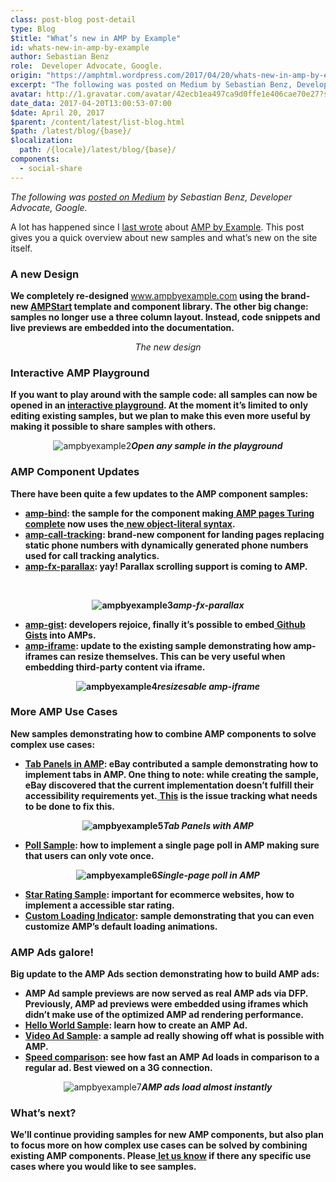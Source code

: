 ```yaml
---
class: post-blog post-detail
type: Blog
$title: "What’s new in AMP by Example"
id: whats-new-in-amp-by-example
author: Sebastian Benz
role:  Developer Advocate, Google.
origin: "https://amphtml.wordpress.com/2017/04/20/whats-new-in-amp-by-example/amp/"
excerpt: "The following was posted on Medium by Sebastian Benz, Developer Advocate, Google. A lot has happened since I last wrote about AMP by Example. This post gives you a quick overview about new samples and what’s new on the site itself. A new Design We completely re-designed www.ampbyexample.com using the brand-new AMPStart template and component library. The [&#8230;]"
avatar: http://1.gravatar.com/avatar/42ecb1ea497ca9d0ffe1e406cae70e27?s=96&d=identicon&r=G
date_data: 2017-04-20T13:00:53-07:00
$date: April 20, 2017
$parent: /content/latest/list-blog.html
$path: /latest/blog/{base}/
$localization:
  path: /{locale}/latest/blog/{base}/
components:
  - social-share
---
```


<div class="amp-wp-article-content">
<p><em>The following was <a href="https://medium.com/@sebabenz/whats-new-in-amp-by-example-b44aea5da47d" target="_blank">posted on Medium</a> by Sebastian Benz, Developer Advocate, Google.</em></p>
<p>A lot has happened since I <a class="markup--anchor markup--p-anchor" href="https://medium.com/google-developers/introducing-amp-by-example-dc6118794369" target="_blank">last wrote</a> about <a class="markup--anchor markup--p-anchor" href="https://ampbyexample.com/" target="_blank" rel="nofollow noopener">AMP by Example</a>. This post gives you a quick overview about new samples and what’s new on the site itself.</p>
<h3><b>A new Design</b></h3>
<p><strong>We completely re-designed </strong><a href="http://www.ampbyexample.com/">www.ampbyexample.com</a><strong> using the brand-new </strong><a href="https://www.ampstart.com/"><strong>AMPStart</strong></a><strong> template and component library. The other big change: samples no longer use a three column layout. Instead, code snippets and live previews are embedded into the documentation.</strong></p>
<center><div class="wp-image  size-full wp-image-1266 aligncenter"><amp-img layout='responsive' width="1280" height="750" src="https://amphtml.files.wordpress.com/2017/04/ampbyexample1.png?w=660" srcset="https://amphtml.files.wordpress.com/2017/04/ampbyexample1.png?w=660 660w, https://amphtml.files.wordpress.com/2017/04/ampbyexample1.png?w=150 150w, https://amphtml.files.wordpress.com/2017/04/ampbyexample1.png?w=300 300w, https://amphtml.files.wordpress.com/2017/04/ampbyexample1.png?w=768 768w, https://amphtml.files.wordpress.com/2017/04/ampbyexample1.png?w=1024 1024w, https://amphtml.files.wordpress.com/2017/04/ampbyexample1.png 1280w" sizes="(max-width: 660px) 100vw, 660px"></amp-img><em>The new design</em></center>
<h3><b>Interactive AMP Playground</b></h3>
<p><strong>If you want to play around with the sample code: all samples can now be opened in an </strong><a href="https://ampbyexample.com/playground/#url=https%3A%2F%2Fampbyexample.com%2Fintroduction%2Fhello_world%2Fsource%2F"><strong>interactive playground</strong></a><strong>. At the moment it’s limited to only editing existing samples, but we plan to make this even more useful by making it possible to share samples with others.</strong></p>
<center><img data-attachment-id="1265" data-permalink="https://amphtml.wordpress.com/2017/04/20/whats-new-in-amp-by-example/ampbyexample2/" data-orig-file="https://amphtml.files.wordpress.com/2017/04/ampbyexample2.gif?w=660" data-orig-size="800,612" data-comments-opened="1" data-image-meta="{&quot;aperture&quot;:&quot;0&quot;,&quot;credit&quot;:&quot;&quot;,&quot;camera&quot;:&quot;&quot;,&quot;caption&quot;:&quot;&quot;,&quot;created_timestamp&quot;:&quot;0&quot;,&quot;copyright&quot;:&quot;&quot;,&quot;focal_length&quot;:&quot;0&quot;,&quot;iso&quot;:&quot;0&quot;,&quot;shutter_speed&quot;:&quot;0&quot;,&quot;title&quot;:&quot;&quot;,&quot;orientation&quot;:&quot;0&quot;}" data-image-title="ampbyexample2" data-image-description="" data-medium-file="https://amphtml.files.wordpress.com/2017/04/ampbyexample2.gif?w=660?w=300" data-large-file="https://amphtml.files.wordpress.com/2017/04/ampbyexample2.gif?w=660?w=660" class=" size-full wp-image-1265 aligncenter" src="https://amphtml.files.wordpress.com/2017/04/ampbyexample2.gif?w=660" alt="ampbyexample2"   /><em><strong>Open any sample in the playground</strong></em></center>
<h3><b>AMP Component Updates </b></h3>
<p><strong>There have been quite a few updates to the AMP component samples:</strong></p>
<ul>
<li ><a href="https://ampbyexample.com/components/amp-bind/"><strong>amp-bind</strong></a><strong>: the sample for the component making</strong><a href="https://www.youtube.com/watch?v=xzCFU8b5fCU"> <strong>AMP pages Turing complete</strong></a><strong> now uses the</strong><a href="https://github.com/ampproject/amphtml/issues/8390"> <strong>new object-literal syntax</strong></a><strong>.</strong></li>
<li ><a href="https://ampbyexample.com/components/amp-call-tracking/"><strong>amp-call-tracking</strong></a><strong>: brand-new component for landing pages replacing static phone numbers with dynamically generated phone numbers used for call tracking analytics.</strong></li>
<li ><a href="https://ampbyexample.com/components/amp-fx-parallax/preview/"><strong>amp-fx-parallax</strong></a><strong>: yay! Parallax scrolling support is coming to AMP.</strong></li>
</ul>
<p>&nbsp;</p>
<center><strong><img data-attachment-id="1264" data-permalink="https://amphtml.wordpress.com/2017/04/20/whats-new-in-amp-by-example/ampbyexample3/" data-orig-file="https://amphtml.files.wordpress.com/2017/04/ampbyexample3.gif?w=660" data-orig-size="373,300" data-comments-opened="1" data-image-meta="{&quot;aperture&quot;:&quot;0&quot;,&quot;credit&quot;:&quot;&quot;,&quot;camera&quot;:&quot;&quot;,&quot;caption&quot;:&quot;&quot;,&quot;created_timestamp&quot;:&quot;0&quot;,&quot;copyright&quot;:&quot;&quot;,&quot;focal_length&quot;:&quot;0&quot;,&quot;iso&quot;:&quot;0&quot;,&quot;shutter_speed&quot;:&quot;0&quot;,&quot;title&quot;:&quot;&quot;,&quot;orientation&quot;:&quot;0&quot;}" data-image-title="ampbyexample3" data-image-description="" data-medium-file="https://amphtml.files.wordpress.com/2017/04/ampbyexample3.gif?w=660?w=300" data-large-file="https://amphtml.files.wordpress.com/2017/04/ampbyexample3.gif?w=660?w=373" class=" size-full wp-image-1264 aligncenter" src="https://amphtml.files.wordpress.com/2017/04/ampbyexample3.gif?w=660" alt="ampbyexample3"   /></strong><em><strong>amp-fx-parallax</strong></em></center>
<ul>
<li ><a href="https://ampbyexample.com/components/amp-gist/"><strong>amp-gist</strong></a><strong>: developers rejoice, finally it’s possible to embed</strong><a href="https://gist.github.com/"> <strong>Github Gists</strong></a><strong> into AMPs.</strong></li>
<li ><a href="https://ampbyexample.com/components/amp-iframe/#resizable-iframes"><strong>amp-iframe</strong></a><strong>: update to the existing sample demonstrating how amp-iframes can resize themselves. This can be very useful when embedding third-party content via iframe.</strong></li>
</ul>
<center><strong><img data-attachment-id="1263" data-permalink="https://amphtml.wordpress.com/2017/04/20/whats-new-in-amp-by-example/ampbyexample4/" data-orig-file="https://amphtml.files.wordpress.com/2017/04/ampbyexample4.gif?w=660" data-orig-size="324,320" data-comments-opened="1" data-image-meta="{&quot;aperture&quot;:&quot;0&quot;,&quot;credit&quot;:&quot;&quot;,&quot;camera&quot;:&quot;&quot;,&quot;caption&quot;:&quot;&quot;,&quot;created_timestamp&quot;:&quot;0&quot;,&quot;copyright&quot;:&quot;&quot;,&quot;focal_length&quot;:&quot;0&quot;,&quot;iso&quot;:&quot;0&quot;,&quot;shutter_speed&quot;:&quot;0&quot;,&quot;title&quot;:&quot;&quot;,&quot;orientation&quot;:&quot;0&quot;}" data-image-title="ampbyexample4" data-image-description="" data-medium-file="https://amphtml.files.wordpress.com/2017/04/ampbyexample4.gif?w=660?w=300" data-large-file="https://amphtml.files.wordpress.com/2017/04/ampbyexample4.gif?w=660?w=324" class="alignnone size-full wp-image-1263 aligncenter" src="https://amphtml.files.wordpress.com/2017/04/ampbyexample4.gif?w=660" alt="ampbyexample4"   /><em>resizesable amp-iframe</em></strong></center>
<h3><b>More AMP Use Cases</b></h3>
<p><strong>New samples demonstrating how to combine AMP components to solve complex use cases:</strong></p>
<ul>
<li ><a href="https://ampbyexample.com/advanced/tab_panels_with_amp-selector/"><strong>Tab Panels in AMP</strong></a><strong>: eBay contributed a sample demonstrating how to implement tabs in AMP. One thing to note: while creating the sample, eBay discovered that the current implementation doesn’t fulfill their accessibility requirements yet.</strong><a href="https://github.com/ampproject/amphtml/issues/8613"> <strong>This</strong></a><strong> is the issue tracking what needs to be done to fix this.</strong></li>
</ul>
<center><strong><img data-attachment-id="1262" data-permalink="https://amphtml.wordpress.com/2017/04/20/whats-new-in-amp-by-example/ampbyexample5/" data-orig-file="https://amphtml.files.wordpress.com/2017/04/ampbyexample5.gif?w=660" data-orig-size="393,700" data-comments-opened="1" data-image-meta="{&quot;aperture&quot;:&quot;0&quot;,&quot;credit&quot;:&quot;&quot;,&quot;camera&quot;:&quot;&quot;,&quot;caption&quot;:&quot;&quot;,&quot;created_timestamp&quot;:&quot;0&quot;,&quot;copyright&quot;:&quot;&quot;,&quot;focal_length&quot;:&quot;0&quot;,&quot;iso&quot;:&quot;0&quot;,&quot;shutter_speed&quot;:&quot;0&quot;,&quot;title&quot;:&quot;&quot;,&quot;orientation&quot;:&quot;0&quot;}" data-image-title="ampbyexample5" data-image-description="" data-medium-file="https://amphtml.files.wordpress.com/2017/04/ampbyexample5.gif?w=660?w=168" data-large-file="https://amphtml.files.wordpress.com/2017/04/ampbyexample5.gif?w=660?w=393" class=" size-full wp-image-1262 aligncenter" src="https://amphtml.files.wordpress.com/2017/04/ampbyexample5.gif?w=660" alt="ampbyexample5"   /><em>Tab Panels with AMP</em></strong></center>
<ul>
<li ><a href="https://ampbyexample.com/samples_templates/poll/preview/"><strong>Poll Sample</strong></a><strong>: how to implement a single page poll in AMP making sure that users can only vote once.</strong></li>
</ul>
<center><strong><img data-attachment-id="1261" data-permalink="https://amphtml.wordpress.com/2017/04/20/whats-new-in-amp-by-example/ampbyexample6/" data-orig-file="https://amphtml.files.wordpress.com/2017/04/ampbyexample6.gif?w=660" data-orig-size="360,550" data-comments-opened="1" data-image-meta="{&quot;aperture&quot;:&quot;0&quot;,&quot;credit&quot;:&quot;&quot;,&quot;camera&quot;:&quot;&quot;,&quot;caption&quot;:&quot;&quot;,&quot;created_timestamp&quot;:&quot;0&quot;,&quot;copyright&quot;:&quot;&quot;,&quot;focal_length&quot;:&quot;0&quot;,&quot;iso&quot;:&quot;0&quot;,&quot;shutter_speed&quot;:&quot;0&quot;,&quot;title&quot;:&quot;&quot;,&quot;orientation&quot;:&quot;0&quot;}" data-image-title="ampbyexample6" data-image-description="" data-medium-file="https://amphtml.files.wordpress.com/2017/04/ampbyexample6.gif?w=660?w=196" data-large-file="https://amphtml.files.wordpress.com/2017/04/ampbyexample6.gif?w=660?w=360" class=" size-full wp-image-1261 aligncenter" src="https://amphtml.files.wordpress.com/2017/04/ampbyexample6.gif?w=660" alt="ampbyexample6"   /><em>Single-page poll in AMP</em></strong></center>
<ul>
<li ><a href="https://ampbyexample.com/advanced/star_rating/preview/"><strong>Star Rating Sample</strong></a><strong>: important for ecommerce websites, how to implement a accessible star rating.</strong></li>
<li ><a href="https://ampbyexample.com/advanced/custom_loading_indicators/"><strong>Custom Loading Indicator</strong></a><strong>: sample demonstrating that you can even customize AMP’s default loading animations.</strong></li>
</ul>
<h3><b>AMP Ads galore!</b></h3>
<p><strong>Big update to the AMP Ads section demonstrating how to build AMP ads:</strong></p>
<ul>
<li ><strong>AMP Ad sample previews are now served as real AMP ads via DFP. Previously, AMP ad previews were embedded using iframes which didn’t make use of the optimized AMP ad rendering performance.</strong></li>
<li ><a href="https://ampbyexample.com/amp_ads/_hello_world/"><strong>Hello World Sample</strong></a><strong>: learn how to create an AMP Ad.</strong></li>
<li ><a href="https://ampbyexample-com.cdn.ampproject.org/c/s/ampbyexample.com/amp_ads/video_ad/preview/?exp=a4a:-1"><strong>Video Ad Sample</strong></a><strong>: a sample ad really showing off what is possible with AMP.</strong></li>
<li ><a href="https://ampbyexample-com.cdn.ampproject.org/c/s/ampbyexample.com/amp_ads/amp_ads_vs_non-amp_ads/preview/?exp=a4a:-1"><strong>Speed comparison</strong></a><strong>: see how fast an AMP Ad loads in comparison to a regular ad. Best viewed on a 3G connection.</strong></li>
</ul>
<center><img data-attachment-id="1260" data-permalink="https://amphtml.wordpress.com/2017/04/20/whats-new-in-amp-by-example/ampbyexample7/" data-orig-file="https://amphtml.files.wordpress.com/2017/04/ampbyexample7.gif?w=660" data-orig-size="340,600" data-comments-opened="1" data-image-meta="{&quot;aperture&quot;:&quot;0&quot;,&quot;credit&quot;:&quot;&quot;,&quot;camera&quot;:&quot;&quot;,&quot;caption&quot;:&quot;&quot;,&quot;created_timestamp&quot;:&quot;0&quot;,&quot;copyright&quot;:&quot;&quot;,&quot;focal_length&quot;:&quot;0&quot;,&quot;iso&quot;:&quot;0&quot;,&quot;shutter_speed&quot;:&quot;0&quot;,&quot;title&quot;:&quot;&quot;,&quot;orientation&quot;:&quot;0&quot;}" data-image-title="ampbyexample7" data-image-description="" data-medium-file="https://amphtml.files.wordpress.com/2017/04/ampbyexample7.gif?w=660?w=170" data-large-file="https://amphtml.files.wordpress.com/2017/04/ampbyexample7.gif?w=660?w=340" class=" size-full wp-image-1260 aligncenter" src="https://amphtml.files.wordpress.com/2017/04/ampbyexample7.gif?w=660" alt="ampbyexample7"   /><em><strong>AMP ads load almost instantly</strong></em></center>
<h3><b>What’s next?</b></h3>
<p><strong>We’ll continue providing samples for new AMP components, but also plan to focus more on how complex use cases can be solved by combining existing AMP components. Please</strong><a href="https://github.com/ampproject/amp-by-example/issues/new"> <strong>let us know</strong></a><strong> if there any specific use cases where you would like to see samples.<br />
</strong></p>
<p></p><br />  
</div>

